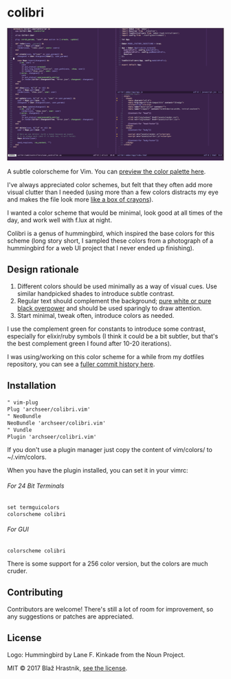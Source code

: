 # colibri

![Screenshot](https://raw.githubusercontent.com/archSeer/colibri.vim/master/screenshot.png)

A subtle colorscheme for Vim. You can [preview the color palette here](https://archseer.github.io/colibri.vim/swatch.html).

I've always appreciated color schemes, but felt that they often
add more visual clutter than I needed (using more than a few colors distracts my
eye and makes the file look more [like a box of crayons](http://www.linusakesson.net/programming/syntaxhighlighting/syntax2.png)).

I wanted a color scheme that would be minimal, look good at all times of the
day, and work well with f.lux at night.

Colibri is a genus of hummingbird, which inspired the base colors for this
scheme (long story short, I sampled these colors from a photograph of
a hummingbird for a web UI project that I never ended up finishing).

## Design rationale

1. Different colors should be used minimally as a way of visual cues. Use
   similar handpicked shades to introduce subtle contrast.
2. Regular text should complement the background; [pure white or pure black
   overpower](https://ianstormtaylor.com/design-tip-never-use-black/) and should
   be used sparingly to draw attention.
3. Start minimal, tweak often, introduce colors as needed.

I use the complement green for constants to introduce some contrast, especially
for elixir/ruby symbols (I think it could be a bit subtler, but that's the best
complement green I found after 10-20 iterations).

I was using/working on this color scheme for a while from my dotfiles
repository, you can see a [fuller commit history
here](https://github.com/archSeer/dotfiles/commits/77758f6675381ec5123438b385700a8ba11fb33c/vim/colors/colibri.vim).

## Installation

```vim
" vim-plug
Plug 'archseer/colibri.vim'
" NeoBundle
NeoBundle 'archseer/colibri.vim'
" Vundle
Plugin 'archseer/colibri.vim'
```

If you don't use a plugin manager just copy the content of vim/colors/ to ~/.vim/colors.

When you have the plugin installed, you can set it in your vimrc:

###### For 24 Bit Terminals
```VimL
set termguicolors
colorscheme colibri
```

###### For GUI
```VimL
colorscheme colibri
```

There is some support for a 256 color version, but the colors are much cruder.

## Contributing

Contributors are welcome! There's still a lot of room for improvement, so any
suggestions or patches are appreciated.

## License

Logo: Hummingbird by Lane F. Kinkade from the Noun Project.

MIT © 2017 Blaž Hrastnik, [see the license](LICENSE).
